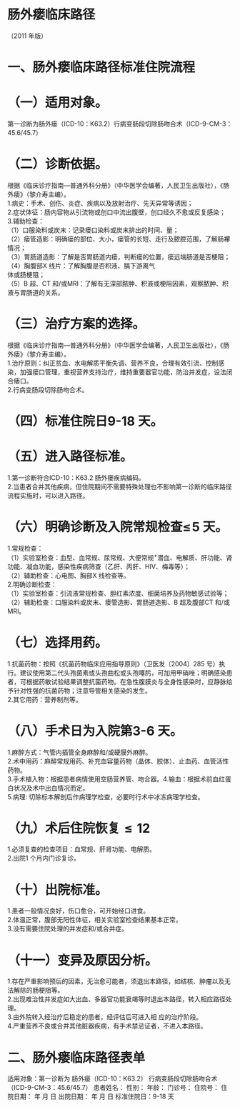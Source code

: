 # 肠外瘘临床路径  
（2011 年版）  
# 一、肠外瘘临床路径标准住院流程  
# （一）适用对象。  
第一诊断为肠外瘘（ICD-10：K63.2）行病变肠段切除肠吻合术（ICD-9-CM-3：45.6/45.7）  
# （二）诊断依据。  
根据《临床诊疗指南—普通外科分册》（中华医学会编著，人民卫生出版社），《肠外瘘》（黎介寿主编）。  
1.病史：手术、创伤、炎症、疾病以及放射治疗、先天异常等诱因；  
2.症状体征：肠内容物从引流物或创口中流出腹壁，创口经久不愈或反复感染；  
3.辅助检查：  
（1）口服染料或炭末：记录瘘口染料或炭末排出的时间、量；  
（2）瘘管造影：明确瘘的部位、大小，瘘管的长短、走行及脓腔范围，了解肠襻情况；  
（3）胃肠道造影：了解是否胃肠道内瘘，判断瘘的位置，瘘远端肠道是否梗阻；  
（4）胸腹部X 线片：了解胸腹是否积液、膈下游离气  
体或肠梗阻；  
（5）B 超、CT 和/或MRI：了解有无深部脓肿、积液或梗阻因素，观察脓肿、积液与胃肠道的关系。  
# （三）治疗方案的选择。  
根据《临床诊疗指南—普通外科分册》（中华医学会编著，人民卫生出版社），《肠外瘘》（黎介寿主编）。  
1.治疗原则：纠正贫血、水电解质平衡失调、营养不良，合理有效引流、控制感染，加强瘘口管理，重视营养支持治疗，维持重要器官功能，防治并发症，设法闭合瘘口。  
2.行病变肠段切除肠吻合术。  
# （四）标准住院日9-18 天。  
# （五）进入路径标准。  
1.第一诊断符合ICD-10：K63.2 肠外瘘疾病编码。  
2.当患者合并其他疾病，但住院期间不需要特殊处理也不影响第一诊断的临床路径流程实施时，可以进入路径。  
# （六）明确诊断及入院常规检查$\leqslant\!5$ 天。  
1.常规检查：  
（1）实验室检查：血型、血常规、尿常规、大便常规$^+$潜血、电解质、肝功能、肾功能、凝血功能，感染性疾病筛查（乙肝、丙肝、HIV、梅毒等）；  
（2）辅助检查：心电图、胸部X 线检查等。  
2.明确诊断检查：  
（1）实验室检查：引流液常规检查、胆红素浓度、细菌培养及药物敏感试验等；  
（2）辅助检查：口服染料或炭末、瘘管造影、胃肠道造影、B 超及腹部CT 和/或MRI。  
# （七）选择用药。  
1.抗菌药物：按照《抗菌药物临床应用指导原则》（卫医发〔2004〕285 号）执行。建议使用第二代头孢菌素或头孢曲松或头孢噻肟，可加用甲硝唑；明确感染患者，可根据药敏试验结果调整抗菌药物。在急性腹膜炎与全身性感染时，应静脉给予针对性强的抗菌药物；注意导管相关感染的发生。  
2.其它用药：营养制剂等。  
# （八）手术日为入院第3-6 天。  
1.麻醉方式：气管内插管全身麻醉和/或硬膜外麻醉。  
2.术中用药：麻醉常规用药、补充血容量药物（晶体、胶体）、止血药、血管活性药物。  
3.手术植入物：根据患者病情使用空肠营养管、吻合器。4.输血：根据术前血红蛋白状况及术中出血情况而定。  
5.病理: 切除标本解剖后作病理学检查，必要时行术中冰冻病理学检查。  
# （九）术后住院恢复${\leqslant}12$  
1.必须复查的检查项目：血常规、肝肾功能、电解质。  
2.出院1 个月内门诊复诊。  
# （十）出院标准。  
1.患者一般情况良好，伤口愈合，可开始经口进食。  
2.体温正常，腹部无阳性体征，相关实验室检查结果基本正常。  
3.没有需要住院处理的并发症和/或合并症。  
# （十一）变异及原因分析。  
1.存在严重影响预后的因素，无治愈可能者，须退出本路径，如结核、肿瘤以及无法解除的肠梗阻等。  
2.出现难治性并发症如大出血、多器官功能衰竭等时退出本路径，转入相应路径处理。  
3.由外院转入经治疗后稳定的患者，经评估后可进入相 应的治疗阶段。  
4.严重营养不良或合并其他脏器疾病，有手术禁忌证者，不进入本路径。  
# 二、肠外瘘临床路径表单  
适用对象：第一诊断为 肠外瘘（ICD-10：K63.2） 行病变肠段切除肠吻合术（ICD-9-CM-3：45.6/45.7） 患者姓名：           性别：    年龄：    门诊号：       住院号：       住院日期：   年  月  日    出院日期：   年  月   日     标准住院日：9-18 天  
